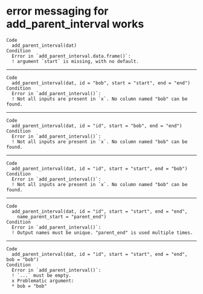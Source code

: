 # error messaging for add_parent_interval works

    Code
      add_parent_interval(dat)
    Condition
      Error in `add_parent_interval.data.frame()`:
      ! argument `start` is missing, with no default.

---

    Code
      add_parent_interval(dat, id = "bob", start = "start", end = "end")
    Condition
      Error in `add_parent_interval()`:
      ! Not all inputs are present in `x`. No column named "bob" can be found.

---

    Code
      add_parent_interval(dat, id = "id", start = "bob", end = "end")
    Condition
      Error in `add_parent_interval()`:
      ! Not all inputs are present in `x`. No column named "bob" can be found.

---

    Code
      add_parent_interval(dat, id = "id", start = "start", end = "bob")
    Condition
      Error in `add_parent_interval()`:
      ! Not all inputs are present in `x`. No column named "bob" can be found.

---

    Code
      add_parent_interval(dat, id = "id", start = "start", end = "end",
        name_parent_start = "parent_end")
    Condition
      Error in `add_parent_interval()`:
      ! Output names must be unique. "parent_end" is used multiple times.

---

    Code
      add_parent_interval(dat, id = "id", start = "start", end = "end", bob = "bob")
    Condition
      Error in `add_parent_interval()`:
      ! `...` must be empty.
      x Problematic argument:
      * bob = "bob"

